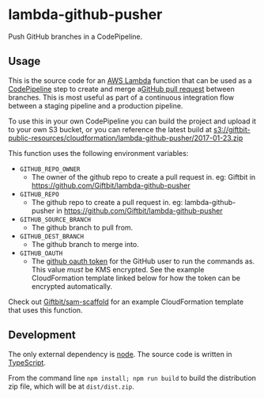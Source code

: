 # lambda-github-pusher

Push GitHub branches in a CodePipeline. 

## Usage

This is the source code for an [AWS Lambda](http://docs.aws.amazon.com/lambda/latest/dg/welcome.html) function that can be used as a [CodePipeline](http://docs.aws.amazon.com/codepipeline/latest/userguide/welcome.html) step to create and merge a[GitHub pull request](https://help.github.com/articles/about-pull-requests/) between branches.  This is most useful as part of a continuous integration flow between a staging pipeline and a production pipeline.

To use this in your own CodePipeline you can build the project and upload it to your own S3 bucket, or you can reference the latest build at [s3://giftbit-public-resources/cloudformation/lambda-github-pusher/2017-01-23.zip](s3://giftbit-public-resources/cloudformation/lambda-github-pusher/2017-01-23.zip)

This function uses the following environment variables:
- `GITHUB_REPO_OWNER`
  - The owner of the github repo to create a pull request in.  eg: Giftbit in https://github.com/Giftbit/lambda-github-pusher
- `GITHUB_REPO`
  - The github repo to create a pull request in.  eg: lambda-github-pusher in https://github.com/Giftbit/lambda-github-pusher
- `GITHUB_SOURCE_BRANCH`
  - The github branch to pull from.
- `GITHUB_DEST_BRANCH`
  - The github branch to merge into.
- `GITHUB_OAUTH`
  - The [github oauth token](https://help.github.com/articles/creating-an-access-token-for-command-line-use/) for the GitHub user to run the commands as.  This value *must* be KMS encrypted.  See the example CloudFormation template linked below for how the token can be encrypted automatically.

Check out [Giftbit/sam-scaffold](https://github.com/Giftbit/sam-scaffold/blob/master/typescript/infrastructure/ci.yaml) for an example CloudFormation template that uses this function. 

## Development

The only external dependency is [node](https://nodejs.org/en/).  The source code is written in [TypeScript](https://www.typescriptlang.org/).

From the command line `npm install; npm run build` to build the distribution zip file, which will be at `dist/dist.zip`.
